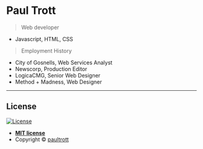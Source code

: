 # Paul Trott

> Web developer
- Javascript, HTML, CSS

> Employment History
- City of Gosnells, Web Services Analyst
- Newscorp, Production Editor
- LogicaCMG, Senior Web Designer
- Method + Madness, Web Designer

---

## License

[![License](http://img.shields.io/:license-mit-blue.svg?style=flat-square)](http://badges.mit-license.org)

- **[MIT license](http://opensource.org/licenses/mit-license.php)**
- Copyright © <a href="http://paultrott.com" target="_blank">paultrott</a>
